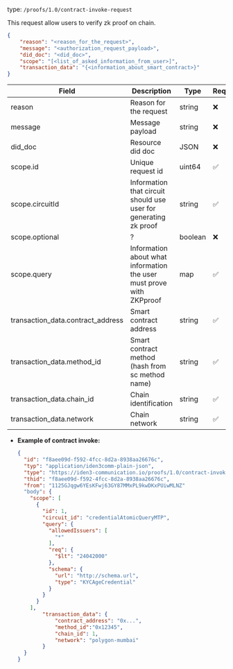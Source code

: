 
type: `/proofs/1.0/contract-invoke-request`

This request allow users to verify zk proof on chain.

```json
{
	"reason": "<reason_for_the_request>",
	"message": "<authorization_request_payload>",
	"did_doc": "<did_doc>",
	"scope": "[<list_of_asked_information_from_user>]",
	"transaction_data": "{<information_about_smart_contract>}"
}
```

| Field | Description | Type | Required |
| --- | --- | --- | --- |
| reason | Reason for the request | string | ❌ |
| message | Message payload | string | ❌ |
| did_doc | Resource did doc | JSON | ❌ |
| scope.id | Unique request id | uint64 | ✅ |
| scope.circuitId | Information that circuit should use user for generating zk proof | string | ✅ |
| scope.optional | ? | boolean | ❌ |
| scope.query | Information about what information the user must prove with ZKPproof | map | ✅ |
| transaction_data.contract_address | Smart contract address | string | ✅ |
| transaction_data.method_id | Smart contract method (hash from sc method name) | string | ✅ |
| transaction_data.chain_id | Chain identification | string | ✅ |
| transaction_data.network | Chain network | string | ✅ |

- **Example of contract invoke:**
    
    ```json
    {
      "id": "f8aee09d-f592-4fcc-8d2a-8938aa26676c",
      "typ": "application/iden3comm-plain-json",
      "type": "https://iden3-communication.io/proofs/1.0/contract-invoke-request",
      "thid": "f8aee09d-f592-4fcc-8d2a-8938aa26676c",
      "from": "1125GJqgw6YEsKFwj63GY87MMxPL9kwDKxPUiwMLNZ"
      "body": {
        "scope": [
          {
            "id": 1,
            "circuit_id": "credentialAtomicQueryMTP",
            "query": {
              "allowedIssuers": [
                "*"
              ],
              "req": {
                "$lt": "24042000"
              },
              "schema": {
                "url": "http://schema.url",
                "type": "KYCAgeCredential"
              }
            }
          }
        ],
    		"transaction_data": {
    			"contract_address": "0x...",
    			"method_id":"0x12345",
    			"chain_id": 1,
    			"network": "polygon-mumbai"
    		}
      }
    }
    ```
